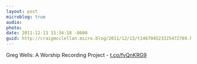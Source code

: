 ```yaml
---
layout: post
microblog: true
audio: 
photo: 
date: 2011-12-13 15:34:18 -0600
guid: http://craigmcclellan.micro.blog/2011/12/13/t146704523325472769.html
---
```

Greg Wells: A Worship Recording Project - [t.co/fvQnKRG9](http://t.co/fvQnKRG9)

